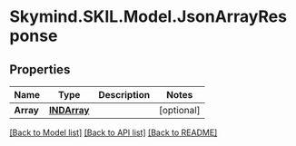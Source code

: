 # Skymind.SKIL.Model.JsonArrayResponse
## Properties

Name | Type | Description | Notes
------------ | ------------- | ------------- | -------------
**Array** | [**INDArray**](INDArray.md) |  | [optional] 

[[Back to Model list]](../README.md#documentation-for-models) [[Back to API list]](../README.md#documentation-for-api-endpoints) [[Back to README]](../README.md)

